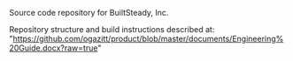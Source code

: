 Source code repository for BuiltSteady, Inc.

Repository structure and build instructions described at:
"https://github.com/ogazitt/product/blob/master/documents/Engineering%20Guide.docx?raw=true"
